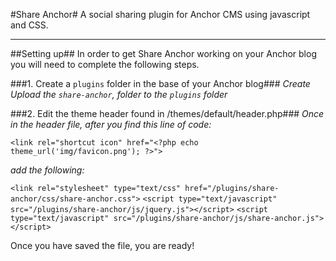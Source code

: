 #Share Anchor#
A social sharing plugin for Anchor CMS using javascript and CSS.

---
##Setting up##
In order to get Share Anchor working on your Anchor blog you will need to complete the following steps.

###1. Create a `plugins` folder in  the base of your Anchor blog###
*Create Upload the `share-anchor`, folder to the `plugins` folder*


###2. Edit the theme header found in /themes/default/header.php###
*Once in the header file, after you find this line of code:*

`<link rel="shortcut icon" href="<?php echo theme_url('img/favicon.png'); ?>">`

*add the following:*

<!-- Share Anchor plugin -->

`<link rel="stylesheet" type="text/css" href="/plugins/share-anchor/css/share-anchor.css">`
`<script type="text/javascript" src="/plugins/share-anchor/js/jquery.js"></script>`
`<script type="text/javascript" src="/plugins/share-anchor/js/share-anchor.js"></script>`

Once you have saved the file, you are ready!

